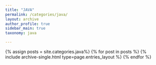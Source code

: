 ```yaml
---
title: "JAVA"
permalink: /categories/java/
layout: archive
author_profile: true
sidebar_main: true
taxonomy: java

---
```


{% assign posts = site.categories.java%}
{% for post in posts %} {% include archive-single.html type=page.entries_layout %} {% endfor %}

